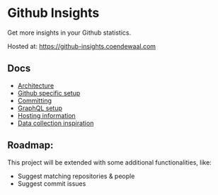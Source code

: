 # Github Insights

Get more insights in your Github statistics.

Hosted at: https://github-insights.coendewaal.com

## Docs

- [Architecture](docs/Architecture/)
- [Github specific setup](docs/Github.md)
- [Committing](docs/Committing.md)
- [GraphQL setup](docs/GraphQL.md)
- [Hosting information](docs/Hosting.md)
- [Data collection inspiration](docs/Data-collection-inspiration/)

## Roadmap:

This project will be extended with some additional functionalities, like:

- Suggest matching repositories & people
- Suggest commit issues
